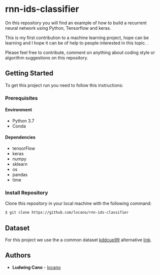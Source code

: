# rnn-ids-classifier

On this repository you will find an example of how to build a recurrent neural network using Python, Tensorflow and keras. 

This is my first contribution to a machine learning project, hope can be learning and I hope it can be of help to people interested in this topic. .

Please feel free to contribute, comment on anything about coding style or algorithm suggestions on this repository.

## Getting Started

To get this project run you need to follow this instructions:

### Prerequisites

#### Environment
- Python 3.7
- Conda

#### Dependencies
- tensorFlow
- keras
- numpy
- sklearn
- os
- pandas
- time

### Install Repository

Clone this repository in your local machine with the following command:

```bash
$ git clone https://github.com/locano/rnn-ids-classifier
```

## Dataset

For this project we use the a common dataset [kddcup99](http://kdd.ics.uci.edu/databases/kddcup99/kddcup99.html) alternative [link](https://datahub.io/machine-learning/kddcup99). 

## Authors

* **Ludwing Cano**  - [locano](https://github.com/locano)